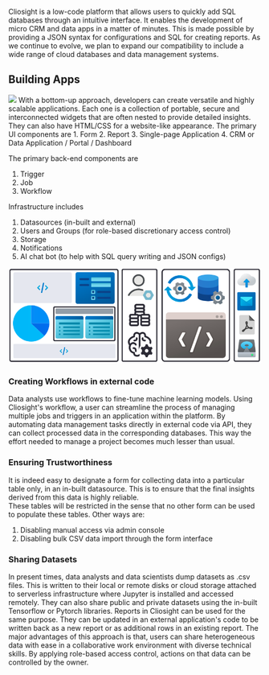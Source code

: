 Cliosight is a low-code platform that allows users to quickly add SQL databases through an intuitive interface. It enables the development of micro CRM and data apps in a matter of minutes. This is made possible by providing a JSON syntax for configurations and SQL for creating reports. As we continue to evolve, we plan to expand our compatibility to include a wide range of cloud databases and data management systems.   

## Building Apps 
<img src="https://mir-s3-cdn-cf.behance.net/project_modules/max_1200/3393ab201764817.66f852ccea1b1.png" />
With a bottom-up approach, developers can create versatile and highly scalable applications. Each one is a collection of portable, secure and interconnected widgets that are often nested to provide detailed insights. They can also have HTML/CSS for a website-like appearance. The primary UI components are    
1. Form       
2. Report       
3. Single-page Application        
4. CRM or Data Application / Portal / Dashboard       
    
The primary back-end components are    
1. Trigger   
2. Job
3. Workflow
       
Infrastructure includes          
1. Datasources (in-built and external)      
2. Users and Groups (for role-based discretionary access control)      
3. Storage   
4. Notifications
5. AI chat bot (to help with SQL query writing and JSON configs)   

<img src="images/cliosight_app.png" />
      
### Creating Workflows in external code      
Data analysts use workflows to fine-tune machine learning models. Using Cliosight's workflow, a user can streamline the process of managing multiple jobs and triggers in an application within the platform. By automating data management tasks directly in external code via API, they can collect processed data in the corresponding databases. This way the effort needed to manage a project becomes much lesser than usual.     
         
### Ensuring Trustworthiness
It is indeed easy to designate a form for collecting data into a particular table only, in an in-built datasource. This is to ensure that the final insights derived from this data is highly reliable.   
These tables will be restricted in the sense that no other form can be used to populate these tables. Other ways are:     
1. Disabling manual access via admin console      
2. Disabling bulk CSV data import through the form  interface     
         
### Sharing Datasets    
In present times, data analysts and data scientists dump datasets as .csv files. This is written to their local or remote disks or cloud storage attached to serverless infrastructure where Jupyter is installed and accessed remotely. They can also share public and private datasets using the in-built Tensorflow or Pytorch libraries. Reports in Cliosight can be used for the same purpose. They can be updated in an external application's code to be written back as a new report or as additional rows in an existing report. The major advantages of this approach is that, users can share heterogeneous data with ease in a collaborative work environment with diverse technical skills. By applying role-based access control, actions on that data can be controlled by the owner.    
    
